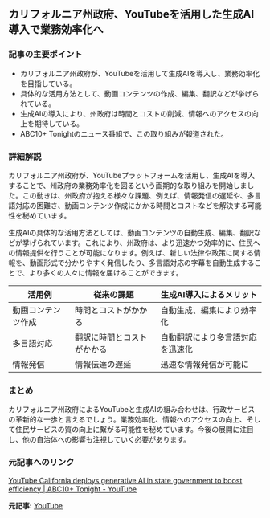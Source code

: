 ## カリフォルニア州政府、YouTubeを活用した生成AI導入で業務効率化へ

### 記事の主要ポイント

* カリフォルニア州政府が、YouTubeを活用して生成AIを導入し、業務効率化を目指している。
* 具体的な活用方法として、動画コンテンツの作成、編集、翻訳などが挙げられている。
* 生成AIの導入により、州政府は時間とコストの削減、情報へのアクセスの向上を期待している。
* ABC10+ Tonightのニュース番組で、この取り組みが報道された。

### 詳細解説

カリフォルニア州政府が、YouTubeプラットフォームを活用し、生成AIを導入することで、州政府の業務効率化を図るという画期的な取り組みを開始しました。この動きは、州政府が抱える様々な課題、例えば、情報発信の遅延や、多言語対応の困難さ、動画コンテンツ作成にかかる時間とコストなどを解決する可能性を秘めています。

生成AIの具体的な活用方法としては、動画コンテンツの自動生成、編集、翻訳などが挙げられています。これにより、州政府は、より迅速かつ効率的に、住民への情報提供を行うことが可能になります。例えば、新しい法律や政策に関する情報を、動画形式で分かりやすく発信したり、多言語対応の字幕を自動生成することで、より多くの人々に情報を届けることができます。

| 活用例 | 従来の課題 | 生成AI導入によるメリット |
|---|---|---|
| 動画コンテンツ作成 | 時間とコストがかかる | 自動生成、編集により効率化 |
| 多言語対応 | 翻訳に時間とコストがかかる | 自動翻訳により多言語対応を迅速化 |
| 情報発信 | 情報伝達の遅延 | 迅速な情報発信が可能に |

### まとめ

カリフォルニア州政府によるYouTubeと生成AIの組み合わせは、行政サービスの革新的な一歩と言えるでしょう。業務効率化、情報へのアクセスの向上、そして住民サービスの質の向上に繋がる可能性を秘めています。今後の展開に注目し、他の自治体への影響も注視していく必要があります。

### 元記事へのリンク

[YouTube California deploys generative AI in state government to boost efficiency | ABC10+ Tonight - YouTube](https://www.youtube.com/watch?v=w-s986X5g3M)


**元記事:** [YouTube](https://www.youtube.com/watch?v=EZglliFWGLg)